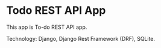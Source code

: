 # Todo REST API App

This app is To-do REST API app.

Technology: Django, Django Rest Framework (DRF), SQLite.